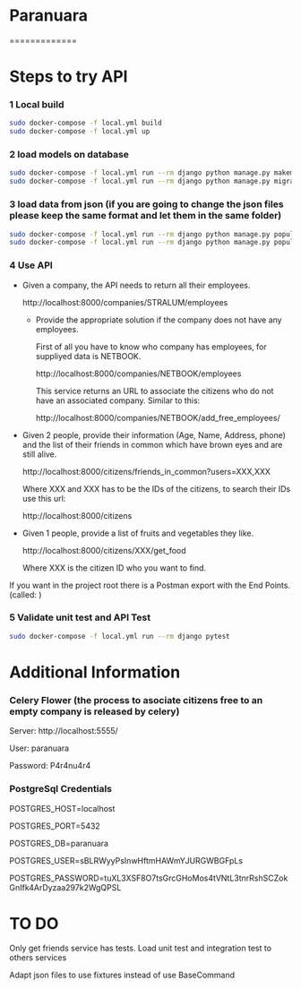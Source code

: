 # Paranuara
=============
# Steps to try API

### 1 Local build
```bash
sudo docker-compose -f local.yml build
sudo docker-compose -f local.yml up
```

### 2 load models on database
```bash
sudo docker-compose -f local.yml run --rm django python manage.py makemigrations
sudo docker-compose -f local.yml run --rm django python manage.py migrate
```
### 3 load data from json (if you are going to change the json files please keep the same format and let them in the same folder)
```bash
sudo docker-compose -f local.yml run --rm django python manage.py populate  companies.json company
sudo docker-compose -f local.yml run --rm django python manage.py populate  people.json person
```
### 4 Use API
- Given a company, the API needs to return all their employees. 

    http://localhost:8000/companies/STRALUM/employees

    - Provide the appropriate solution if the company does not have any employees.

        First of all you have to know who company has employees, for suppliyed data is NETBOOK.

        http://localhost:8000/companies/NETBOOK/employees

        This service returns an URL to associate the citizens who do not have an associated company. Similar to this: 

        http://localhost:8000/companies/NETBOOK/add_free_employees/ 

- Given 2 people, provide their information (Age, Name, Address, phone) and the list of their friends in common which have brown eyes and are still alive.

    http://localhost:8000/citizens/friends_in_common?users=XXX,XXX

    Where XXX and XXX has to be the IDs of the citizens, to search their IDs use this url:

    http://localhost:8000/citizens

- Given 1 people, provide a list of fruits and vegetables they like.

    http://localhost:8000/citizens/XXX/get_food

    Where XXX is the citizen ID who you want to find.

If you want in the project root there is a Postman export with the End Points. (called: )

### 5 Validate unit test and API Test
```bash
sudo docker-compose -f local.yml run --rm django pytest
```
# Additional Information

### Celery Flower (the process to asociate citizens free to an empty company is released by celery)
Server: http://localhost:5555/

User: paranuara

Password: P4r4nu4r4

### PostgreSql Credentials
POSTGRES_HOST=localhost

POSTGRES_PORT=5432

POSTGRES_DB=paranuara

POSTGRES_USER=sBLRWyyPsInwHftmHAWmYJURGWBGFpLs

POSTGRES_PASSWORD=tuXL3XSF8O7tsGrcGHoMos4tVNtL3tnrRshSCZokGnIfk4ArDyzaa297k2WgQPSL

# TO DO
Only get friends service has tests. Load unit test and integration test to others services

Adapt json files to use fixtures instead of use BaseCommand 